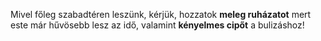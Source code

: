 Mivel főleg szabadtéren leszünk, kérjük, hozzatok **meleg ruházatot** mert este már hűvösebb lesz az idő, valamint **kényelmes cipőt** a bulizáshoz!
